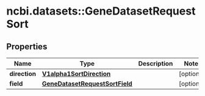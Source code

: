 # ncbi.datasets::GeneDatasetRequestSort

## Properties
Name | Type | Description | Notes
------------ | ------------- | ------------- | -------------
**direction** | [**V1alpha1SortDirection**](v1alpha1SortDirection.md) |  | [optional] 
**field** | [**GeneDatasetRequestSortField**](GeneDatasetRequestSortField.md) |  | [optional] 


